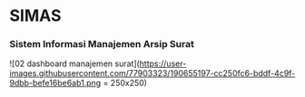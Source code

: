 # SIMAS
### Sistem Informasi Manajemen Arsip Surat

![02  dashboard manajemen surat](https://user-images.githubusercontent.com/77903323/190655197-cc250fc6-bddf-4c9f-9dbb-befe16be6ab1.png = 250x250)
